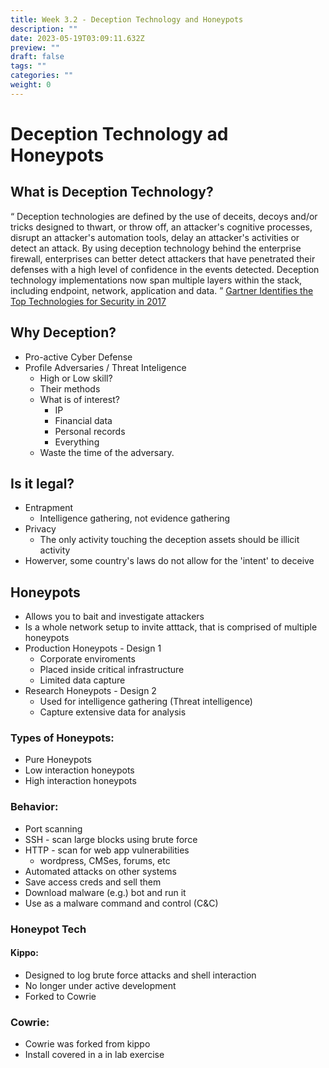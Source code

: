 ```yaml
---
title: Week 3.2 - Deception Technology and Honeypots
description: ""
date: 2023-05-19T03:09:11.632Z
preview: ""
draft: false
tags: ""
categories: ""
weight: 0
---
```

# Deception Technology ad Honeypots

## What is Deception Technology?
“ Deception technologies are defined by the use of deceits,  decoys and/or tricks designed to thwart, or throw off, an attacker's cognitive processes, disrupt an attacker's automation tools, delay an attacker's activities or detect an attack. By using deception technology behind the enterprise firewall, enterprises can better detect attackers that have penetrated their defenses with a high level of confidence in the events detected. Deception technology implementations now span multiple layers within the stack, including endpoint, network, application and data. ”
[Gartner Identifies the Top Technologies for Security in 2017](https://www.gartner.com/newsroom/id/3744917)

## Why Deception?
- Pro-active Cyber Defense
- Profile Adversaries / Threat Inteligence
	- High or Low skill?
	- Their methods
	- What is of interest?
		- IP
		- Financial data
		- Personal records
		- Everything
	- Waste the time of the adversary.

## Is it legal?
- Entrapment
	- Intelligence gathering, not evidence gathering
- Privacy
	- The only activity touching the deception assets should be illicit activity
- Howerver, some country's laws do not allow for the 'intent' to deceive

## Honeypots
- Allows you to bait and investigate attackers
- Is a whole network setup to invite atttack, that is comprised of multiple honeypots
- Production Honeypots - Design 1
	- Corporate enviroments
	- Placed inside critical infrastructure
	- Limited data capture
- Research Honeypots - Design 2
	- Used for intelligence gathering (Threat intelligence)
	- Capture extensive data for analysis

### Types of Honeypots:
- Pure Honeypots
- Low interaction honeypots
- High interaction honeypots

### Behavior:
- Port scanning
- SSH - scan large blocks using brute force
- HTTP - scan for web app vulnerabilities
	- wordpress, CMSes, forums, etc
- Automated attacks on other systems
- Save access creds and sell them
- Download malware (e.g.)  bot and run it
- Use as a malware command and control (C&C)

### Honeypot Tech
#### Kippo:
- Designed to log brute force attacks and shell interaction
- No longer under active development
- Forked to Cowrie
### Cowrie:
- Cowrie was forked from kippo
- Install covered in a in lab exercise